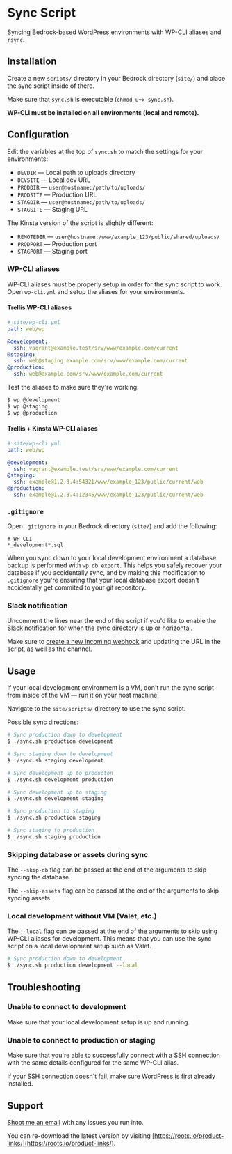 # Sync Script

Syncing Bedrock-based WordPress environments with WP-CLI aliases and `rsync`.

## Installation

Create a new `scripts/` directory in your Bedrock directory (`site/`) and place the sync script inside of there.

Make sure that `sync.sh` is executable (`chmod u+x sync.sh`).

**WP-CLI must be installed on all environments (local and remote).**

## Configuration

Edit the variables at the top of `sync.sh` to match the settings for your environments:

* `DEVDIR` — Local path to uploads directory
* `DEVSITE` — Local dev URL
* `PRODDIR` — `user@hostname:/path/to/uploads/`
* `PRODSITE` — Production URL
* `STAGDIR` — `user@hostname:/path/to/uploads/`
* `STAGSITE` — Staging URL

The Kinsta version of the script is slightly different:

* `REMOTEDIR` — `user@hostname:/www/example_123/public/shared/uploads/`
* `PRODPORT` — Production port
* `STAGPORT` — Staging port

### WP-CLI aliases

WP-CLI aliases must be properly setup in order for the sync script to work. Open `wp-cli.yml` and setup the aliases for your environments.

#### Trellis WP-CLI aliases

```yml
# site/wp-cli.yml
path: web/wp

@development:
  ssh: vagrant@example.test/srv/www/example.com/current
@staging:
  ssh: web@staging.example.com/srv/www/example.com/current
@production:
  ssh: web@example.com/srv/www/example.com/current
```

Test the aliases to make sure they're working:

```sh
$ wp @development
$ wp @staging
$ wp @production
```

#### Trellis + Kinsta WP-CLI aliases

```yml
# site/wp-cli.yml
path: web/wp

@development:
  ssh: vagrant@example.test/srv/www/example.com/current
@staging:
  ssh: example@1.2.3.4:54321/www/example_123/public/current/web
@production:
  ssh: example@1.2.3.4:12345/www/example_123/public/current/web
```

### `.gitignore`

Open `.gitignore` in your Bedrock directory (`site/`) and add the following:

```
# WP-CLI
*_development*.sql
```

When you sync down to your local development environment a database backup is performed with `wp db export`. This helps you safely recover your database if you accidentally sync, and by making this modification to `.gitignore` you're ensuring that your local database export doesn't accidentally get commited to your git repository.

### Slack notification

Uncomment the lines near the end of the script if you'd like to enable the Slack notification for when the sync directory is up or horizontal.

Make sure to [create a new incoming webhook](https://api.slack.com/incoming-webhooks) and updating the URL in the script, as well as the channel.

## Usage

If your local development environment is a VM, don't run the sync script from inside of the VM — run it on your host machine.

Navigate to the `site/scripts/` directory to use the sync script.

Possible sync directions:

```sh
# Sync production down to development
$ ./sync.sh production development

# Sync staging down to development
$ ./sync.sh staging development

# Sync development up to producton
$ ./sync.sh development production

# Sync development up to staging
$ ./sync.sh development staging

# Sync production to staging
$ ./sync.sh production staging

# Sync staging to production
$ ./sync.sh staging production
```

### Skipping database or assets during sync

The `--skip-db` flag can be passed at the end of the arguments to skip syncing the database.

The `--skip-assets` flag can be passed at the end of the arguments to skip syncing assets.

### Local development without VM (Valet, etc.)

The `--local` flag can be passed at the end of the arguments to skip using WP-CLI aliases for development. This means that you can use the sync script on a local development setup such as Valet.

```sh
# Sync production down to development
$ ./sync.sh production development --local
```

## Troubleshooting

### Unable to connect to development

Make sure that your local development setup is up and running.

### Unable to connect to production or staging

Make sure that you're able to successfully connect with a SSH connection with the same details configured for the same WP-CLI alias.

If your SSH connection doesn't fail, make sure WordPress is first already installed.

## Support

[Shoot me an email](mailto:ben@roots.io) with any issues you run into.

You can re-download the latest version by visiting [https://roots.io/product-links/](https://roots.io/product-links/).
